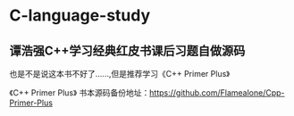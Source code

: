 # C-language-study
谭浩强C++学习经典红皮书课后习题自做源码
---
也是不是说这本书不好了......,但是推荐学习《C++ Primer Plus》

《C++ Primer Plus》 书本源码备份地址：https://github.com/Flamealone/Cpp-Primer-Plus


